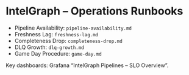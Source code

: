 # IntelGraph – Operations Runbooks

- Pipeline Availability: `pipeline-availability.md`
- Freshness Lag: `freshness-lag.md`
- Completeness Drop: `completeness-drop.md`
- DLQ Growth: `dlq-growth.md`
- Game Day Procedure: `game-day.md`

Key dashboards: Grafana “IntelGraph Pipelines – SLO Overview”.
